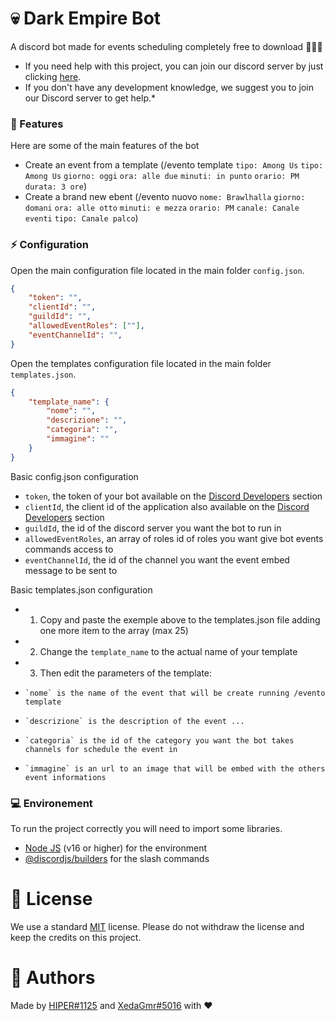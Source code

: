 # 💀 Dark Empire Bot

A discord bot made for events scheduling completely free to download 🧙🏻‍♂️

- If you need help with this project, you can join our discord server by just clicking [here](https://discord.gg/hKFFG2JD9M).
- If you don't have any development knowledge, we suggest you to join our Discord server to get help.*

### 🎲 Features

Here are some of the main features of the bot

- Create an event from a template (/evento template `tipo: Among Us` `tipo: Among Us` `giorno: oggi` `ora: alle due` `minuti: in punto` `orario: PM` `durata: 3 ore`) 
- Create a brand new ebent (/evento nuovo `nome: Brawlhalla` `giorno: domani` `ora: alle otto` `minuti: e mezza` `orario: PM` `canale: Canale eventi` `tipo: Canale palco`)

### ⚡ Configuration

Open the main configuration file located in the main folder `config.json`.

```json
{
    "token": "",
    "clientId": "",
    "guildId": "",
    "allowedEventRoles": [""],  
    "eventChannelId": "",
}
```

Open the templates configuration file located in the main folder `templates.json`.

```json
{
    "template_name": {
        "nome": "",
        "descrizione": "",
        "categoria": "",
        "immagine": ""
    }
}
```

Basic config.json configuration

- `token`, the token of your bot available on the [Discord Developers](https://discordapp.com/developers/applications) section
- `clientId`, the client id of the application also available on the [Discord Developers](https://discordapp.com/developers/applications) section
- `guildId`, the id of the discord server you want the bot to run in
- `allowedEventRoles`, an array of roles id of roles you want give bot events commands access to 
- `eventChannelId`, the id of the channel you want the event embed message to be sent to

Basic templates.json configuration

- 1) Copy and paste the exemple above to the templates.json file adding one more item to the array (max 25)
- 2) Change the `template_name` to the actual name of your template
- 3) Then edit the parameters of the template: 
-     `nome` is the name of the event that will be create running /evento template
-     `descrizione` is the description of the event ...
-     `categoria` is the id of the category you want the bot takes channels for schedule the event in
-     `immagine` is an url to an image that will be embed with the others event informations

### 💻 Environement

To run the project correctly you will need to import some libraries.

- [Node JS](https://nodejs.org/en/) (v16 or higher) for the environment
- [@discordjs/builders](https://www.npmjs.com/package/@discordjs/builders) for the slash commands

# 📑 License
We use a standard [MIT](https://github.com/Hiper1125/dnd-bot/blob/main/LICENSE) license.
Please do not withdraw the license and keep the credits on this project.

# 👤 Authors
Made by [HIPER#1125](https://github.com/Hiper1125) and [XedaGmr#5016](https://github.com/XedaGmr) with ❤️
